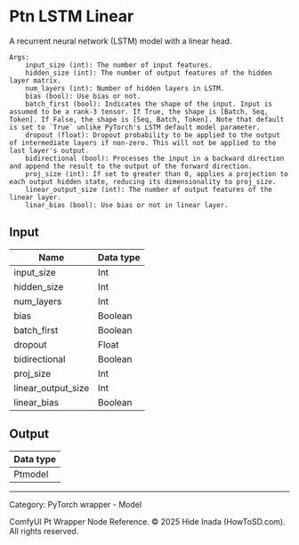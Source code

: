 # Ptn LSTM Linear
A recurrent neural network (LSTM) model with a linear head.

    Args:
        input_size (int): The number of input features.
        hidden_size (int): The number of output features of the hidden layer matrix.
        num_layers (int): Number of hidden layers in LSTM.
        bias (bool): Use bias or not.
        batch_first (bool): Indicates the shape of the input. Input is assumed to be a rank-3 tensor. If True, the shape is [Batch, Seq, Token]. If False, the shape is [Seq, Batch, Token]. Note that default is set to `True` unlike PyTorch's LSTM default model parameter.
        dropout (float): Dropout probability to be applied to the output of intermediate layers if non-zero. This will not be applied to the last layer's output.
        bidirectional (bool): Processes the input in a backward direction and append the result to the output of the forward direction.
        proj_size (int): If set to greater than 0, applies a projection to each output hidden state, reducing its dimensionality to proj_size.  
        linear_output_size (int): The number of output features of the linear layer.
        linar_bias (bool): Use bias or not in linear layer.

## Input
| Name | Data type |
|---|---|
| input_size | Int |
| hidden_size | Int |
| num_layers | Int |
| bias | Boolean |
| batch_first | Boolean |
| dropout | Float |
| bidirectional | Boolean |
| proj_size | Int |
| linear_output_size | Int |
| linear_bias | Boolean |

## Output
| Data type |
|---|
| Ptmodel |

<HR>
Category: PyTorch wrapper - Model

ComfyUI Pt Wrapper Node Reference. © 2025 Hide Inada (HowToSD.com). All rights reserved.
